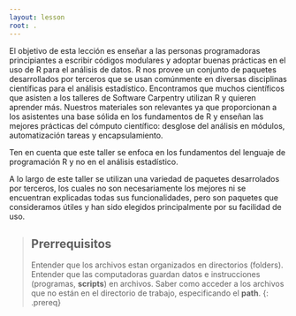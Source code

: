 ```yaml
---
layout: lesson
root: .
---
```

El objetivo de esta lección es enseñar a las personas programadoras principiantes a escribir códigos modulares y adoptar buenas prácticas en el uso de R para el análisis de datos. R nos provee un conjunto de paquetes desarrollados por terceros que se usan comúnmente en diversas disciplinas científicas para el análisis estadístico. Encontramos que muchos científicos que asisten a los talleres de Software Carpentry utilizan R y quieren aprender más. Nuestros materiales son relevantes ya que proporcionan a los asistentes una base sólida en los fundamentos de R y enseñan las mejores prácticas del cómputo científico: desglose del análisis en módulos, automatización tareas y encapsulamiento.

Ten en cuenta que este taller se enfoca en los fundamentos del lenguaje de programación R y no en el análisis estadístico.

A lo largo de este taller se utilizan una variedad de paquetes desarrolados por terceros, los cuales no son necesariamente los mejores ni se encuentran explicadas todas sus funcionalidades, pero son paquetes que consideramos útiles y han sido elegidos principalmente por su facilidad de uso.

> ## Prerrequisitos
>
> Entender que los archivos estan organizados en directorios (folders).
> Entender que las computadoras guardan datos e instrucciones (programas, **scripts**) en archivos.
> Saber como acceder a los archivos que no están en el directorio de trabajo, especificando el **path**.
{: .prereq}

[gapminder]: http://www.gapminder.org/
[lesson-example]: https://swcarpentry.github.io/lesson-example
